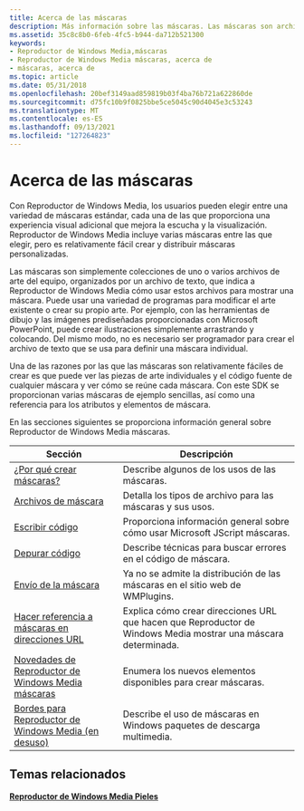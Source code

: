 ```yaml
---
title: Acerca de las máscaras
description: Más información sobre las máscaras. Las máscaras son archivos de arte del equipo organizados por un archivo de texto, que Reproductor de Windows Media cómo mostrar una máscara.
ms.assetid: 35c8c8b0-6feb-4fc5-b944-da712b521300
keywords:
- Reproductor de Windows Media,máscaras
- Reproductor de Windows Media máscaras, acerca de
- máscaras, acerca de
ms.topic: article
ms.date: 05/31/2018
ms.openlocfilehash: 20bef3149aad859819b03f4ba76b721a622860de
ms.sourcegitcommit: d75fc10b9f0825bbe5ce5045c90d4045e3c53243
ms.translationtype: MT
ms.contentlocale: es-ES
ms.lasthandoff: 09/13/2021
ms.locfileid: "127264823"
---
```

# <a name="about-skins"></a>Acerca de las máscaras

Con Reproductor de Windows Media, los usuarios pueden elegir entre una variedad de máscaras estándar, cada una de las que proporciona una experiencia visual adicional que mejora la escucha y la visualización. Reproductor de Windows Media incluye varias máscaras entre las que elegir, pero es relativamente fácil crear y distribuir máscaras personalizadas.

Las máscaras son simplemente colecciones de uno o varios archivos de arte del equipo, organizados por un archivo de texto, que indica a Reproductor de Windows Media cómo usar estos archivos para mostrar una máscara. Puede usar una variedad de programas para modificar el arte existente o crear su propio arte. Por ejemplo, con las herramientas de dibujo y las imágenes prediseñadas proporcionadas con Microsoft PowerPoint, puede crear ilustraciones simplemente arrastrando y colocando. Del mismo modo, no es necesario ser programador para crear el archivo de texto que se usa para definir una máscara individual.

Una de las razones por las que las máscaras son relativamente fáciles de crear es que puede ver las piezas de arte individuales y el código fuente de cualquier máscara y ver cómo se reúne cada máscara. Con este SDK se proporcionan varias máscaras de ejemplo sencillas, así como una referencia para los atributos y elementos de máscara.

En las secciones siguientes se proporciona información general sobre Reproductor de Windows Media máscaras.



| Sección                                                                                           | Descripción                                                                               |
|---------------------------------------------------------------------------------------------------|-------------------------------------------------------------------------------------------|
| [¿Por qué crear máscaras?](why-make-skins.md)                                                             | Describe algunos de los usos de las máscaras.                                                     |
| [Archivos de máscara](skin-files.md)                                                                      | Detalla los tipos de archivo para las máscaras y sus usos.                                          |
| [Escribir código](writing-code.md)                                                                  | Proporciona información general sobre cómo usar Microsoft JScript máscaras.                            |
| [Depurar código](debugging-code.md)                                                              | Describe técnicas para buscar errores en el código de máscara.                                       |
| [Envío de la máscara](submitting-your-skin.md)                                                  | Ya no se admite la distribución de las máscaras en el sitio web de WMPlugins.                  |
| [Hacer referencia a máscaras en direcciones URL](referencing-skins-in-urls.md)                                        | Explica cómo crear direcciones URL que hacen que Reproductor de Windows Media mostrar una máscara determinada. |
| [Novedades de Reproductor de Windows Media máscaras](new-for-windows-media-player-skins.md)                      | Enumera los nuevos elementos disponibles para crear máscaras.                                         |
| [Bordes para Reproductor de Windows Media (en desuso)](borders-for-windows-media-player--deprecated.md) | Describe el uso de máscaras en Windows paquetes de descarga multimedia.                                 |



 

## <a name="related-topics"></a>Temas relacionados

<dl> <dt>

[**Reproductor de Windows Media Pieles**](windows-media-player-skins.md)
</dt> </dl>

 

 




